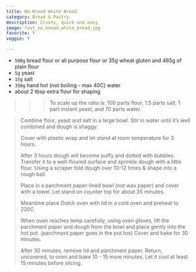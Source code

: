 ```yaml
---
title: No Knead White Bread 
category: Bread & Pastry
description: Crusty, quick and easy
image: fast_no_knead_white_bread.jpg
favorite: Y
veggie: Y

--- 
```


* `500g` bread flour or all purpose flour or 35g wheat gluten and 465g of plain flour
* `5g` yeast
* `15g` salt
* `350g` hand hot (not boiling - max 40C) water
* about 2 tbsp extra flour for shaping

>>> To scale up the ratio is: 100 parts flour, 1.5 parts salt, 1 part instant yeast, and 70 parts water.

> Combine flour, yeast and salt in a large bowl. Stir in water until it’s well combined and dough is shaggy.
>
> Cover with plastic wrap and let stand at room temperature for 3 hours.
>
> After 3 hours dough will become puffy and dotted with bubbles. Transfer it to a well-floured surface and sprinkle dough with a little flour. Using a scraper fold dough over 10-12 times & shape into a rough ball.
>
> Place in a parchment paper-lined bowl (not wax paper) and cover with a towel. Let stand on counter top for about 35 minutes.
>
> Meantime place Dutch oven with lid in a cold oven and preheat to 220C
>
> When oven reaches temp carefully, using oven gloves, lift the parchment paper and dough from the bowl and place gently into the hot pot. (parchment paper goes in the pot too) Cover and bake for 30 minutes.
>
> After 30 minutes, remove lid and parchment paper. Return, uncovered, to oven and bake 10 - 15 more minutes. Let it cool at least 15 minutes before slicing.
